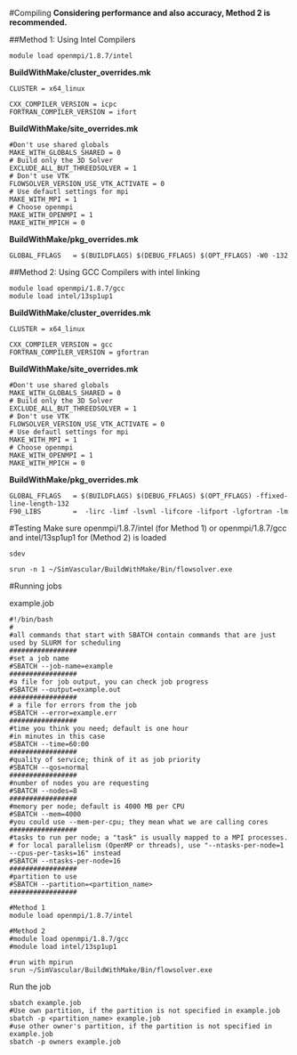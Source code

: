 #Compiling
**Considering performance and also accuracy, Method 2 is recommended.**

##Method 1: Using Intel Compilers

~~~
module load openmpi/1.8.7/intel
~~~

**BuildWithMake/cluster_overrides.mk**
~~~
CLUSTER = x64_linux

CXX_COMPILER_VERSION = icpc
FORTRAN_COMPILER_VERSION = ifort
~~~

**BuildWithMake/site_overrides.mk**
~~~
#Don't use shared globals
MAKE_WITH_GLOBALS_SHARED = 0
# Build only the 3D Solver
EXCLUDE_ALL_BUT_THREEDSOLVER = 1
# Don't use VTK
FLOWSOLVER_VERSION_USE_VTK_ACTIVATE = 0
# Use defautl settings for mpi
MAKE_WITH_MPI = 1
# Choose openmpi
MAKE_WITH_OPENMPI = 1
MAKE_WITH_MPICH = 0
~~~

**BuildWithMake/pkg_overrides.mk**
~~~
GLOBAL_FFLAGS   = $(BUILDFLAGS) $(DEBUG_FFLAGS) $(OPT_FFLAGS) -W0 -132
~~~

##Method 2: Using GCC Compilers with  intel linking

~~~
module load openmpi/1.8.7/gcc
module load intel/13sp1up1
~~~

**BuildWithMake/cluster_overrides.mk**
~~~
CLUSTER = x64_linux

CXX_COMPILER_VERSION = gcc
FORTRAN_COMPILER_VERSION = gfortran
~~~

**BuildWithMake/site_overrides.mk**
~~~
#Don't use shared globals
MAKE_WITH_GLOBALS_SHARED = 0
# Build only the 3D Solver
EXCLUDE_ALL_BUT_THREEDSOLVER = 1
# Don't use VTK
FLOWSOLVER_VERSION_USE_VTK_ACTIVATE = 0
# Use defautl settings for mpi
MAKE_WITH_MPI = 1
# Choose openmpi
MAKE_WITH_OPENMPI = 1
MAKE_WITH_MPICH = 0
~~~

**BuildWithMake/pkg_overrides.mk**
~~~
GLOBAL_FFLAGS   = $(BUILDFLAGS) $(DEBUG_FFLAGS) $(OPT_FFLAGS) -ffixed-line-length-132
F90_LIBS        =  -lirc -limf -lsvml -lifcore -lifport -lgfortran -lm
~~~

#Testing
Make sure openmpi/1.8.7/intel (for Method 1) or openmpi/1.8.7/gcc and intel/13sp1up1 for (Method 2) is loaded

~~~
sdev
~~~

~~~
srun -n 1 ~/SimVascular/BuildWithMake/Bin/flowsolver.exe
~~~

#Running jobs

example.job
~~~
#!/bin/bash
#
#all commands that start with SBATCH contain commands that are just used by SLURM for scheduling
#################
#set a job name
#SBATCH --job-name=example
#################
#a file for job output, you can check job progress
#SBATCH --output=example.out
#################
# a file for errors from the job
#SBATCH --error=example.err
#################
#time you think you need; default is one hour
#in minutes in this case
#SBATCH --time=60:00
#################
#quality of service; think of it as job priority
#SBATCH --qos=normal
#################
#number of nodes you are requesting
#SBATCH --nodes=8
#################
#memory per node; default is 4000 MB per CPU
#SBATCH --mem=4000
#you could use --mem-per-cpu; they mean what we are calling cores
#################
#tasks to run per node; a "task" is usually mapped to a MPI processes.
# for local parallelism (OpenMP or threads), use "--ntasks-per-node=1 --cpus-per-tasks=16" instead
#SBATCH --ntasks-per-node=16
#################
#partition to use
#SBATCH --partition=<partition_name>
#################

#Method 1
module load openmpi/1.8.7/intel

#Method 2
#module load openmpi/1.8.7/gcc
#module load intel/13sp1up1

#run with mpirun
srun ~/SimVascular/BuildWithMake/Bin/flowsolver.exe
~~~

Run the job
~~~
sbatch example.job
#Use own partition, if the partition is not specified in example.job
sbatch -p <partition_name> example.job
#use other owner's partition, if the partition is not specified in example.job
sbatch -p owners example.job
~~~


